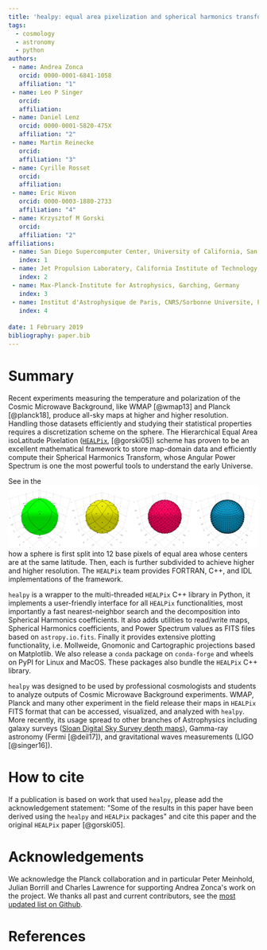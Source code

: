 ```yaml
---
title: 'healpy: equal area pixelization and spherical harmonics transforms for data on the sphere in Python'
tags:
  - cosmology
  - astronomy
  - python
authors:
 - name: Andrea Zonca
   orcid: 0000-0001-6841-1058
   affiliation: "1"
 - name: Leo P Singer
   orcid:
   affiliation:
 - name: Daniel Lenz
   orcid: 0000-0001-5820-475X
   affiliation: "2"
 - name: Martin Reinecke
   orcid:
   affiliation: "3"
 - name: Cyrille Rosset
   orcid:
   affiliation:
 - name: Eric Hivon
   orcid: 0000-0003-1880-2733
   affiliation: "4"
 - name: Krzysztof M Gorski
   orcid:
   affiliation: "2"
affiliations:
 - name: San Diego Supercomputer Center, University of California, San Diego
   index: 1
 - name: Jet Propulsion Laboratory, California Institute of Technology, Pasadena, California, USA
   index: 2
 - name: Max-Planck-Institute for Astrophysics, Garching, Germany
   index: 3
 - name: Institut d'Astrophysique de Paris, CNRS/Sorbonne Universite, Paris, France
   index: 4

date: 1 February 2019
bibliography: paper.bib
---
```


# Summary

Recent experiments measuring the temperature and polarization of the Cosmic
Microwave Background, like WMAP [@wmap13] and Planck [@planck18], produce all-sky maps at higher
and higher resolution.
Handling those datasets efficiently and studying their statistical properties
requires a discretization scheme on the sphere.
The Hierarchical Equal Area isoLatitude Pixelation ([``HEALPix``](https://healpix.sourceforge.io), [@gorski05]) scheme
has proven to be an excellent mathematical framework to store map-domain data
and efficiently compute their Spherical Harmonics Transform, whose Angular
Power Spectrum is one the most powerful tools to understand the early Universe.

See in the ![figure](healpix_grid.png) how a sphere is first split into 12 base
pixels of equal area whose centers are at the same latitude. Then, each is further subdivided to achieve higher and higher resolution.
The ``HEALPix`` team provides FORTRAN, C++, and IDL implementations of the framework.

``healpy`` is a wrapper to the multi-threaded ``HEALPix`` C++ library in Python, it implements
a user-friendly interface for all ``HEALPix`` functionalities, most importantly a fast nearest-neighbor search and the decomposition into Spherical Harmonics coefficients.
It also adds utilities to read/write maps, Spherical Harmonics coefficients, and
Power Spectrum values as FITS files based on ``astropy.io.fits``.
Finally it provides extensive plotting functionality, i.e. Mollweide, Gnomonic and Cartographic
projections based on Matplotlib.
We also release a ``conda`` package on ``conda-forge`` and wheels on PyPI for Linux and MacOS. These packages
also bundle the ``HEALPix`` C++ library.

``healpy`` was designed to be used by professional cosmologists and students to analyze
outputs of Cosmic Microwave Background experiments. WMAP, Planck
and many other experiment in the field release their maps
in ``HEALPix`` FITS format that can be accessed, visualized, and analyzed with ``healpy``.
More recently, its usage spread to
other branches of Astrophysics including galaxy surveys ([Sloan Digital
Sky Survey depth maps](http://risa.stanford.edu/redmapper/)), Gamma-ray astronomy
(Fermi [@deil17]), and gravitational waves measurements (LIGO [@singer16]).

# How to cite

If a publication is based on work that used ``healpy``, please add the acknowledgement
statement: "Some of the results in this paper have been derived using the ``healpy`` and ``HEALPix`` packages"
and cite this paper and the original ``HEALPix`` paper [@gorski05].

# Acknowledgements

We acknowledge the Planck collaboration and in particular Peter Meinhold, Julian Borrill and Charles Lawrence
for supporting Andrea Zonca's work on the project. We thanks all past and current contributors, see
the [most updated list on Github](https://github.com/healpy/healpy/graphs/contributors).

# References
